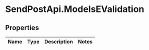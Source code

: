 # SendPostApi.ModelsEValidation

## Properties
Name | Type | Description | Notes
------------ | ------------- | ------------- | -------------



